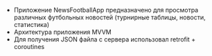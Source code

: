 - Приложение NewsFootballApp предназначено для просмотра различных футбольных новостей (турнирные таблицы, новости, статистика)
- Архитектура приложения MVVM
- Для получения JSON файла с сервера использовал retrofit + coroutines 
